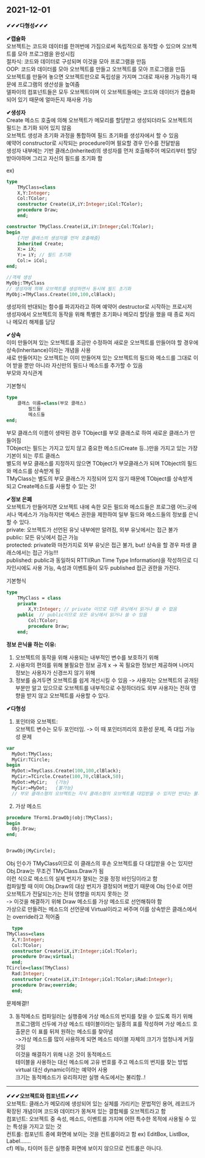 2021-12-01
------------------------------

**✔✔✔다형성✔✔✔**  

**✔캡슐화**  
오브젝트는 코드와 데이터를 한꺼번에 가짐으로써 독립적으로 동작할 수 있으며 오브젝트를 모아 프로그램을 완성시킴  
절차식: 코드와 데이터로 구성되며 이것을 모아 프로그램을 만듬  
OOP: 코드와 데이터를 모아 오브젝트를 만들고 오브젝트를 모아 프로그램을 만듬  
오브젝트를 만들어 놓으면 오브젝트만으로 독립성을 가지며 그대로 재사용 가능하기 때문에 프로그램의 생산성을 높여줌  
델파이의 컴포넌트들은 모두 오브젝트이며 이 오브젝트들에는 코드와 데이터가 캡슐화되어 있기 때문에 얼마든지 재사용 가능  

__✔생성자__  
Create 메소드 호출에 의해 오브젝트가 메모리를 할당받고 생성되더라도 오브젝트의 필드는 초기화 되어 있지 않음  
오브젝트 생성과 초기화 과정을 통합하여 필드 초기화를 생성자에서 할 수 있음  
예약어 constructor로 시작되는 procedure이며 필요할 경우 인수를 전달받음  
생성자 내부에는 기반 클래스(Inherited)의 생성자를 먼저 호출해주어 메모리부터 할당 받아야하며 그리고 자신의 필드를 초기화 함  

ex)  
```Pascal
type
	TMyClass=class
	X,Y:Integer;
	Col:TColor;
	constructor Create(iX,iY:Integer;iCol:TColor);
	procedure Draw;
	end;

constructor TMyClass.Create(iX,iY:Integer;Col:TColor);
begin
	{기반 클래스의 생성자를 먼저 호출해줌}
	Inherited Create;
	X:= iX;
	Y:= iY; // 필드 초기화
	Col:= iCol;
end;

//객체 생성
MyObj:TMyClass
// 생성자에 의해 오브젝트를 생성하면서 동시에 필드 초기화  
MyObj:=TMyClass.Create(100,100,clBlack); 
```

생성자의 반대되는 함수를 파괴자라고 하며 예약어 destructor로 시작하는 프로시저  
생성자에서 오브젝트의 동작을 위해 특별한 초기화나 메모리 할당을 했을 때 종료 처리나 메모리 해제를 담당  

__✔상속__  
이미 만들어져 있는 오브젝트를 조금만 수정하여 새로운 오브젝트를 만들어야 할 경우에 상속(Inheritance)이라는 개념을 사용  
새로 만들어지는 오브젝트는 이미 만들어져 있는 오브젝트의 필드와 메소드를 그대로 이어 받을 뿐만 아니라 자신만의 필드나 메소드를 추가할 수 있음  
부모와 자식관계  

기본형식
```Pascal
type
	클래스 이름=class(부모 클래스)
		필드들
		메소드들
end;
```
부모 클래스의 이름이 생략된 경우 TObject를 부모 클래스로 하여 새로운 클래스가 만들어짐    
TObject는 필드는 가지고 있지 않고 중요한 메소드(Create 등..)만을 가지고 있는 가장 기본이 되는 루트 클래스  
별도의 부모 클래스를 지정하지 않으면 TObject가 부모클래스가 되며 TObject의 필드와 메소드를 상속받게 됨  
TMyClass는 별도의 부모 클래스가 지정되어 있지 않기 때문에 TObject를 상속받게 되고 Create메소드를 사용할 수 있는 것!  

__✔정보 은폐__  
오브젝트가 만들어지면 오브젝트 내에 속한 모든 필드와 메소드들은 프로그램 어느곳에서나 액세스가 가능하지만 액세스 권한을 제한하여 일부 필드와 메소드들의 정보를 은닉할 수 있다.  
private: 오브젝트가 선언된 유닛 내부에만 알려짐, 외부 유닛에서는 접근 불가  
public: 모든 유닛에서 접근 가능  
protected: private와 마찬가지로 외부 유닛은 접근 불가, but! 상속을 할 경우 파생 클래스에서는 접근 가능!!!  
published: public과 동일하되 RTTI(Run Time Type Information)을 작성하므로 디자인시에도 사용 가능, 속성과 이벤트들이 모두 published 접근 권한을 가진다.  

기본형식
```Pascal
type
	TMyClass = class
	private
		X,Y:Integer; // private 이므로 다른 유닛에서 읽거나 쓸 수 없음
	public  // public이므로 모든 유닛에서 읽거나 쓸 수 있음
		Col:TColor;
		procedure Draw;
	end;  
```

 __정보 은닉을 하는 이유:__  
 
 1. 오브젝트의 동작을 위해 사용되는 내부적인 변수를 보호하기 위해  
 2. 사용자의 편의를 위해 불필요한 정보 공개 x -> 꼭 필요한 정보만 제공하며 나머지 정보는 사용자가 신경쓰지 않기 위해  
 3. 정보를 숨겨두면 오브젝트를 쉽게 개선시킬 수 있음 -> 사용자는 오브젝트의 공개된 부분만 알고 있으므로 오브젝트를 내부적으로 수정하더라도 외부 사용자는 전혀 영향을 받지 않고 오브젝트를 사용할 수 있다.  
 
__✔다형성__  
1. 포인터와 오브젝트:  
오브젝트 변수는 모두 포인터임. -> 이 때 포인터끼리의 호환성 문제, 즉 대입 가능성 문제  
```Pascal
var
  MyDot:TMyClass;
  MyCir:TCircle;
begin
  MyDot:=TmyClass.Create(100,100,clBlack);
  MyCir:=TCircle.Create(100,70,clBlack,50);
  MyDot:=MyCir;   {가능}
  MyCir:=MyDot;   {불가능}
  // 부모 클래스형의 오브젝트는 자식 클래스형의 오브젝트를 대입받을 수 있지만 반대는 불가능!!!
```

2. 가상 메소드
```Pascal
procedure TForm1.DrawObj(obj:TMyClass);
begin
  Obj.Draw;
end;


DrawObj(MyCircle);
```
Obj 인수가 TMyClass이므로 이 클래스의 후손 오브젝트를 다 대입받을 수는 있지만 Obj.Draw는 무조건 TMyClass.Draw가 됨  
이런 식으로 메소드의 실제 번지가 졀되는 것을 정정 바인딩이라고 함  
컴파일할 때 이미 Obj.Draw의 대상 번지가 결정되어 버렸기 때문에 Obj 인수로 어떤 오브젝트가 전달되는가는 전혀 영향을 미치지 못하는 것  
-> 이것을 해결하기 위해 Draw 메소드를 가상 메소드로 선언해줘야 함  
가상으로 만들려는 메소드의 선언문에 Virtual이라고 써주며 이를 상속받은 클래스에서는 override라고 적어줌

```Pascal
  type
TMyClass=class
  X,Y:Integer;
  Col:TColor;
  constructor Create(iX,iY:Integer;iCol:TColor);
  procedure Draw;virtual;
  end;
TCircle=class(TMyClass)
  Rad:Integer;
  constructor Create(iX,iY:Integer;iCol:TColor;iRad:Integer);
  procedure Draw;override;
  end;
```
문제해결!!

3. 동적메소드 
컴파일러는 실행중에 가상 메소드의 번지를 찾을 수 있도록 하기 위해 프로그램의 선두에 가상 메소드 테이블이라는 일종의 표를 작성하며 가상 메소드 호출문은 이 표를 뒤져 원하는 메소드를 찾아냄  
->가상 메소드를 많이 사용하게 되면 메소드 테이블 자체의 크기가 엄청나게 커질 것임  
이것을 해결하기 위해 나온 것이 동적메소드  
테이블을 사용하는 대신 메소드에 고유 번호를 주고 메소드의 번지를 찾는 방법  
virtual 대신 dynamic이라는 예약어 사용  
크기는 동적메소드가 유리하지만 실행 속도에서는 불리함..!

--------------------------

**✔✔✔오브젝트와 컴포넌트✔✔✔**  
오브젝트: 클래스가 메모리에 생성되어 있는 실체를 가리키는 문법적인 용어, 레코드가 확장된 개념이며 코드와 데이터가 몽쳐져 있는 결합체를 오브젝트라고 함  
컴포넌트: 오브젝트 중 속성, 메소드, 이벤트를 가지며 어떤 특수한 목적에 사용될 수 있는 특성을 가지고 있는 것  
컨트롤: 컴포넌트 중에 화면에 보이는 것을 컨트롤이라고 함 ex) EditBox, ListBox, Label.......  
cf) 메뉴, 타이머 등은 실행중 화면에 보이지 않으므로 컨트롤은 아니다.

